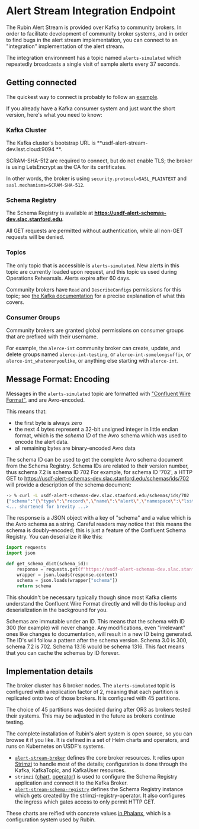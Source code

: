 # Alert Stream Integration Endpoint #

The Rubin Alert Stream is provided over Kafka to community brokers.
In order to facilitate development of community broker systems, and in order to find bugs in the alert stream implementation, you can connect to an "integration" implementation of the alert stream.

The integration environment has a topic named `alerts-simulated` which repeatedly broadcasts a single visit of sample alerts every 37 seconds.

## Getting connected ##

The quickest way to connect is probably to follow an [example](../examples/alert_stream_integration_endpoint).

If you already have a Kafka consumer system and just want the short version, here's what you need to know:

### Kafka Cluster

The Kafka cluster's bootstrap URL is **usdf-alert-stream-dev.lsst.cloud:9094 **.

SCRAM-SHA-512 are required to connect, but do not enable TLS; the broker is using LetsEncrypt as the CA for its certificates.

In other words, the broker is using `security.protocol=SASL_PLAINTEXT` and `sasl.mechanisms=SCRAM-SHA-512`.

### Schema Registry

The Schema Registry is available at **https://usdf-alert-schemas-dev.slac.stanford.edu**.

All GET requests are permitted without authentication, while all non-GET requests will be denied.

### Topics

The only topic that is accessible is `alerts-simulated`.
New alerts in this topic are currently loaded upon request, and this topic us used during Operations Rehearsals. 
Alerts expire after 60 days.

Community brokers have `Read` and `DescribeConfigs` permissions for this topic; see [the Kafka documentation](https://kafka.apache.org/documentation/#operations_resources_and_protocols) for a precise explanation of what this covers.

### Consumer Groups

Community brokers are granted global permissions on consumer groups that are prefixed with their username.

For example, the `alerce-int` community broker can create, update, and delete groups named `alerce-int-testing`, or `alerce-int-somelongsuffix`, or `alerce-int_whateveryoulike`, or anything else starting with `alerce-int`.

## Message Format: Encoding

Messages in the `alerts-simulated` topic are formatted with ["Confluent Wire Format"](https://docs.confluent.io/platform/current/schema-registry/serdes-develop/index.html#wire-format), and are Avro-encoded.

This means that:

 - the first byte is always zero
 - the next 4 bytes represent a 32-bit unsigned integer in little endian format, which is the *schema ID* of the Avro schema which was used to encode the alert data.
 - all remaining bytes are binary-encoded Avro data

The schema ID can be used to get the complete Avro schema document from the Schema Registry. Schema IDs are related
to their version number, thus schema 7.2 is schema ID 702
For example, for schema ID '702', a HTTP GET to https://usdf-alert-schemas-dev.slac.stanford.edu/schemas/ids/702 will provide a description of the schema document:
```sh
-> % curl -L usdf-alert-schemas-dev.slac.stanford.edu/schemas/ids/702
{"schema":"{\"type\":\"record\",\"name\":\"alert\",\"namespace\":\"lsst.v7_2\",
<... shortened for brevity ...>
```

The response is a JSON object with a key of "schema" and a value which is the Avro schema as a string.
Careful readers may notice that this means the schema is doubly-encoded; this is just a feature of the Confluent Schema Registry.
You can deserialize it like this:

```py
import requests
import json

def get_schema_dict(schema_id):
    response = requests.get(f"https://usdf-alert-schemas-dev.slac.stanford.edu/schemas/ids/{schema_id}")
    wrapper = json.loads(response.content)
    schema = json.loads(wrapper["schema"])
    return schema
```

This shouldn't be necessary typically though since most Kafka clients understand the Confluent Wire Format directly and will do this lookup and deserialization in the background for you.

Schemas are immutable under an ID.
This means that the schema with ID 300 (for example) will never change.
Any modifications, even "irrelevant" ones like changes to documentation, will result in a new ID being generated.
The ID's will follow a pattern after the schema version. Schema 3.0 is 300, schema 7.2 is 702. Schema 13.16 would be 
schema 1316.
This fact means that you can cache the schemas by ID forever.

## Implementation details

The broker cluster has 6 broker nodes.
The `alerts-simulated` topic is configured with a replication factor of 2, meaning that each partition is replicated onto two of those brokers.
It is configured with 45 partitions.

The choice of 45 partitions was decided during after OR3 as brokers tested their systems. This may be adjusted in the future
as brokers continue testing.

The complete installation of Rubin's alert system is open source, so you can browse it if you like.
It is defined in a set of Helm charts and operators, and runs on Kubernetes on USDF's systems.

 - [`alert-stream-broker`](https://github.com/lsst-sqre/phalanx/tree/main/applications/alert-stream-broker) defines the core broker resources.
   It relies upon [Strimzi](https://strimzi.io/) to handle most of the details; configuration is done through the Kafka, KafkaTopic, and KafkaUser resources.
 - `strimzi` ([chart](https://github.com/lsst-sqre/phalanx/tree/main/applications/strimzi), [operator](https://github.com/lsst-sqre/strimzi-registry-operator)) is used to configure the Schema Registry application and connect it to the Kafka Broker.
 - [`alert-stream-schema-registry`](https://github.com/lsst-sqre/phalanx/tree/cca026c1f620cfeb2faf243309c4568a96e4748d/applications/alert-stream-broker/charts/alert-stream-schema-registry) defines the Schema Registry instance which gets created by the strimzi-registry-operator.
   It also configures the ingress which gates access to only permit HTTP GET.

These charts are reified with concrete values [in Phalanx](https://github.com/lsst-sqre/phalanx/blob/main/applications/alert-stream-broker/values-usdfdev-alert-stream-broker.yaml), which is a configuration system used by Rubin.
